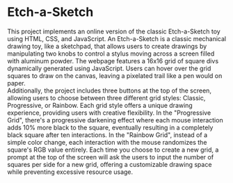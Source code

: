 # Etch-a-Sketch

This project implements an online version of the classic Etch-a-Sketch toy using HTML, CSS, and JavaScript. An Etch-a-Sketch is a classic mechanical drawing toy, like a sketchpad, that allows users to create drawings by manipulating two knobs to control a stylus moving across a screen filled with aluminum powder. The webpage features a 16x16 grid of square divs dynamically generated using JavaScript. Users can hover over the grid squares to draw on the canvas, leaving a pixelated trail like a pen would on paper.  
Additionally, the project includes three buttons at the top of the screen, allowing users to choose between three different grid styles: Classic, Progressive, or Rainbow. Each grid style offers a unique drawing experience, providing users with creative flexibility. In the "Progressive Grid", there's a progressive darkening effect where each mouse interaction adds 10% more black to the square, eventually resulting in a completely black square after ten interactions. In the "Rainbow Grid", instead of a simple color change, each interaction with the mouse randomizes the square's RGB value entirely. Each time you choose to create a new grid, a prompt at the top of the screen will ask the users to input the number of squares per side for a new grid, offering a customizable drawing space while preventing excessive resource usage.
